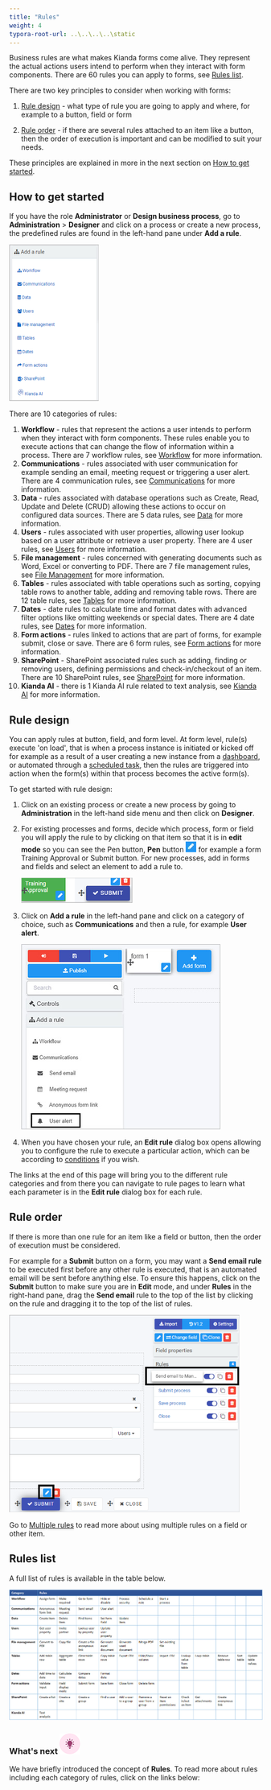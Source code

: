 ```yaml
---
title: "Rules"
weight: 4
typora-root-url: ..\..\..\..\static
---
```


Business rules are what makes Kianda forms come alive. They represent the actual actions users intend to perform when they interact with form components. There are 60 rules you can apply to forms, see [Rules list](#rules-list).

There are two key principles to consider when working with forms:

1. [Rule design](#rule-design) - what type of rule you are going to apply and where, for example to a button, field or form

2. [Rule order](#rule-order) - if there are several rules attached to an item like a button, then the order of execution is important and can be modified to suit your needs.

These principles are explained in more in the next section on [How to get started](#how-to-get-started).

   

## How to get started ##

If you have the role **Administrator** or **Design business process**, go to **Administration** > **Designer** and click on a process or create a new process, the predefined rules are found in the left-hand pane under **Add a rule**.

![Rules](/images/rulesgeneral.png) 

There are 10 categories of rules:

1. **Workflow** - rules that represent the actions a user intends to perform when they interact with form components. These rules enable you to execute actions that can change the flow of information within a process. There are 7 workflow rules, see [Workflow](/docs/platform/rules/workflow/) for more information.
2. **Communications** - rules associated with user communication for example sending an email, meeting request or triggering a user alert. There are 4 communication rules, see [Communications](/docs/platform/rules/communications/) for more information. 
3. **Data** - rules associated with database operations such as Create, Read, Update and Delete (CRUD) allowing these actions to occur on configured data sources. There are 5 data rules, see [Data](/docs/platform/rules/data/) for more information.
4. **Users** - rules associated with user properties, allowing user lookup based on a user attribute or retrieve a user property. There are 4 user rules, see [Users](/docs/platform/rules/users/) for more information. 
5. **File management** - rules concerned with generating documents such as Word, Excel or converting to PDF. There are 7 file management rules, see [File Management](/docs/platform/rules/files/) for more information. 
6. **Tables** - rules associated with table operations such as sorting, copying table rows to another table, adding and removing table rows. There are 12 table rules, see [Tables](/docs/platform/rules/tables/) for more information. 
7. **Dates** - date rules to calculate time and format dates with advanced filter options like omitting weekends or special dates. There are 4 date rules, see [Dates](/docs/platform/rules/dates/) for more information. 
8. **Form actions** - rules linked to actions that are part of forms, for example submit, close or save. There are 6 form rules, see [Form actions](/docs/platform/rules/form-actions/) for more information. 
9. **SharePoint** - SharePoint associated rules such as adding, finding or removing users, defining permissions and check-in/checkout of an item. There are 10 SharePoint rules, see [SharePoint](/docs/platform/rules/sharepoint/) for more information. 
10. **Kianda AI** - there is 1 Kianda AI rule related to text analysis, see [Kianda AI](/docs/platform/rules/kianda-ai/) for more information. 



## Rule design ###

You can apply rules at button, field, and form level. At form level, rule(s) execute 'on load', that is when a process instance is initiated or kicked off for example as a result of a user creating a new instance from a [dashboard](/docs/platform/pages/), or automated through a [scheduled task](/docs/platform/administration/scheduledtasks/), then the rules are triggered into action when the form(s) within that process becomes the active form(s). 

To get started with rule design:

1. Click on an existing process or create a new process by going to **Administration** in the left-hand side menu and then click on **Designer**.

2. For existing processes and forms, decide which process, form or field you will apply the rule to by clicking on that item so that it is in **edit mode** so you can see the Pen button,  **Pen** button ![Pen button](/images/penicon.png) for example a form Training Approval or Submit button. For new processes, add in forms and fields and select an element to add a rule to.

   ![Edit mode for forms and fields](/images/formvsbutton.png) 

3. Click on **Add a rule** in the left-hand pane and click on a category of choice, such as **Communications** and then a rule, for example **User alert**.

   ![Rule design example](/images/rule-design-example.jpg)

4. When you have chosen your rule, an **Edit rule** dialog box opens allowing you to configure the rule to execute a particular action, which can be according to [conditions](/docs/platform/rules/general/add-conditions/) if you wish.

The links at the end of this page will bring you to the different rule categories and from there you can navigate to rule pages to learn what each parameter is in the **Edit rule** dialog box for each rule.

   

## Rule order ###

If there is more than one rule for an item like a field or button, then the order of execution must be considered. 

For example for a **Submit** button on a form, you may want a **Send email rule** to be executed first before any other rule is executed, that is an automated email will be sent before anything else. To ensure this happens, click on the **Submit** button to make sure you are in **Edit** mode, and under **Rules** in the right-hand pane,  drag the **Send email** rule to the top of the list by clicking on the rule and dragging it to the top of the list of rules.

<img src="/images/ruleorder.png" alt="Rule order" style="zoom:70%;" />



Go to [Multiple rules](/docs/platform/rules/general/multiple-rules/) to read more about using multiple rules on a field or other item.



## Rules list ##

A full list of rules is available in the table below.

![Rules list](/images/rules-list.jpg)



### What's next  ![Idea icon](/images/18.png) ###

We have briefly introduced the concept of **Rules**. To read more about rules including each category of rules, click on the links below:
